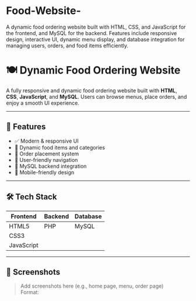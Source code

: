 # Food-Website-
A dynamic food ordering website built with HTML, CSS, and JavaScript for the frontend, and MySQL for the backend. Features include responsive design, interactive UI, dynamic menu display, and database integration for managing users, orders, and food items efficiently.
# 🍽️ Dynamic Food Ordering Website

A fully responsive and dynamic food ordering website built with **HTML**, **CSS**, **JavaScript**, and **MySQL**. Users can browse menus, place orders, and enjoy a smooth UI experience.

---

## 🚀 Features

- ✅ Modern & responsive UI
- 🍔 Dynamic food items and categories
- 🛒 Order placement system
- 🔐 User-friendly navigation
- 💾 MySQL backend integration
- 📱 Mobile-friendly design

---

## 🛠️ Tech Stack

| Frontend | Backend | Database |
|----------|---------|----------|
| HTML5    | PHP     | MySQL    |
| CSS3     |         |          |
| JavaScript |       |          |

---

## 📸 Screenshots

> Add screenshots here (e.g., home page, menu, order page)  
> Format:
> 

